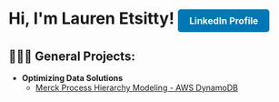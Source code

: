 <h1>Hi, I'm Lauren Etsitty! <a href="https://www.linkedin.com/in/laurenetsitty/" style="display: inline-block; padding: 10px 20px; font-size: 16px; color: white; background-color: #0077b5; text-align: center; text-decoration: none; border-radius: 5px;">LinkedIn Profile</a>

  
<h2>👩🏽‍💻 General Projects:</h2>

- <b>Optimizing Data Solutions</b>
  - [Merck Process Hierarchy Modeling - AWS DynamoDB](https://github.com/lfe225/Merck-Process-Hierarchy-Modeling---AWS-DynamoDB)


